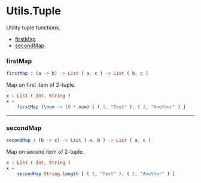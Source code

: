 # Utils.Tuple

Utility tuple functions.

- [firstMap](#firstmap)
- [secondMap](#secondmap)

### **firstMap**
```elm
firstMap : (a -> b) -> List ( a, c ) -> List ( b, c )
```

Map on first item of 2-tuple.

```elm
x : List ( Int, String )
x =
    firstMap (\num -> 10 * num) [ ( 1, "Test" ), ( 2, "Another" ) ]
```

---

### **secondMap**
```elm
secondMap : (b -> c) -> List ( a, b ) -> List ( a, c )
```

Map on second item of 2-tuple.

```elm
x : List ( Int, String )
x =
    secondMap String.length [ ( 1, "Test" ), ( 2, "Another" ) ]
```

